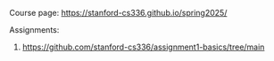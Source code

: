 Course page: https://stanford-cs336.github.io/spring2025/

Assignments:
1. https://github.com/stanford-cs336/assignment1-basics/tree/main